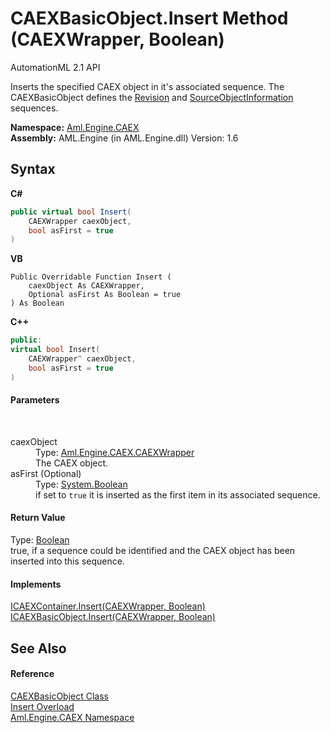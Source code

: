 # CAEXBasicObject.Insert Method (CAEXWrapper, Boolean)
AutomationML 2.1 API 

Inserts the specified CAEX object in it's associated sequence. The CAEXBasicObject defines the <a href="P_Aml_Engine_CAEX_CAEXBasicObject_Revision">Revision</a> and <a href="P_Aml_Engine_CAEX_CAEXBasicObject_SourceObjectInformation">SourceObjectInformation</a> sequences.

**Namespace:**&nbsp;<a href="N_Aml_Engine_CAEX">Aml.Engine.CAEX</a><br />**Assembly:**&nbsp;AML.Engine (in AML.Engine.dll) Version: 1.6

## Syntax

**C#**<br />
``` C#
public virtual bool Insert(
	CAEXWrapper caexObject,
	bool asFirst = true
)
```

**VB**<br />
``` VB
Public Overridable Function Insert ( 
	caexObject As CAEXWrapper,
	Optional asFirst As Boolean = true
) As Boolean
```

**C++**<br />
``` C++
public:
virtual bool Insert(
	CAEXWrapper^ caexObject, 
	bool asFirst = true
)
```


#### Parameters
&nbsp;<dl><dt>caexObject</dt><dd>Type: <a href="T_Aml_Engine_CAEX_CAEXWrapper">Aml.Engine.CAEX.CAEXWrapper</a><br />The CAEX object.</dd><dt>asFirst (Optional)</dt><dd>Type: <a href="https://docs.microsoft.com/dotnet/api/system.boolean" target="_parent" rel="noopener noreferrer">System.Boolean</a><br />if set to `true` it is inserted as the first item in its associated sequence.</dd></dl>

#### Return Value
Type: <a href="https://docs.microsoft.com/dotnet/api/system.boolean" target="_parent" rel="noopener noreferrer">Boolean</a><br />true, if a sequence could be identified and the CAEX object has been inserted into this sequence.

#### Implements
<a href="M_Aml_Engine_CAEX_ICAEXContainer_Insert">ICAEXContainer.Insert(CAEXWrapper, Boolean)</a><br /><a href="M_Aml_Engine_CAEX_ICAEXBasicObject_Insert">ICAEXBasicObject.Insert(CAEXWrapper, Boolean)</a><br />

## See Also


#### Reference
<a href="T_Aml_Engine_CAEX_CAEXBasicObject">CAEXBasicObject Class</a><br /><a href="Overload_Aml_Engine_CAEX_CAEXBasicObject_Insert">Insert Overload</a><br /><a href="N_Aml_Engine_CAEX">Aml.Engine.CAEX Namespace</a><br />